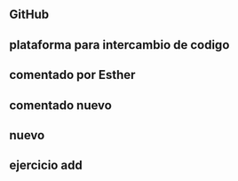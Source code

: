 ## GitHub
## plataforma para intercambio de codigo
## comentado por Esther

## comentado nuevo
## nuevo
## ejercicio add


